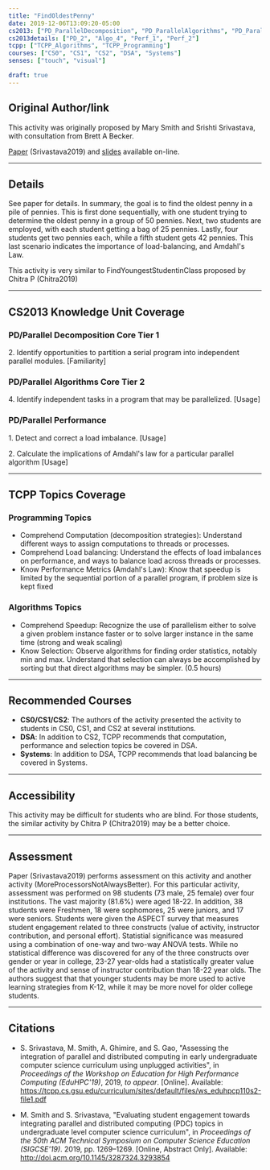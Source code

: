 ```yaml
---
title: "FindOldestPenny"
date: 2019-12-06T13:09:20-05:00
cs2013: ["PD_ParallelDecomposition", "PD_ParallelAlgorithms", "PD_ParallelPerformance"]
cs2013details: ["PD_2", "Algo_4", "Perf_1", "Perf_2"]
tcpp: ["TCPP_Algorithms", "TCPP_Programming"]
courses: ["CS0", "CS1", "CS2", "DSA", "Systems"]
senses: ["touch", "visual"]

draft: true
---
```


## Original Author/link

This activity was originally proposed by Mary Smith and Srishti Srivastava,
with consultation from Brett A Becker. 

[Paper](https://tcpp.cs.gsu.edu/curriculum/sites/default/files/ws_eduhpcp110s2-file1.pdf) (Srivastava2019) and [slides](https://tcpp.cs.gsu.edu/curriculum/sites/default/files/Srishti_Mary_EduHPC_SC2019_Presentation.pdf) 
available on-line.

---

## Details

See paper for details. In summary, the goal is to find the oldest penny in a 
pile of pennies. This is first done sequentially, with one student trying 
to determine the oldest penny in a group of 50 pennies. Next, two students are 
employed, with each student getting a bag of 25 pennies. Lastly, four 
students get two pennies each, while a fifth student gets 42 pennies. This 
last scenario indicates the importance of load-balancing, and Amdahl's Law. 

This activity is very similar to FindYoungestStudentinClass proposed by 
Chitra P (Chitra2019)

---

## CS2013 Knowledge Unit Coverage


### PD/Parallel Decomposition Core Tier 1

2\. Identify opportunities to partition a serial program into independent parallel modules. [Familiarity]

### PD/Parallel Algorithms Core Tier 2

4\. Identify independent tasks in a program that may be parallelized. [Usage]

### PD/Parallel Performance

1\. Detect and correct a load imbalance. [Usage]

2\. Calculate the implications of Amdahl's law for a particular parallel algorithm [Usage]

---

## TCPP Topics Coverage

### Programming Topics

* Comprehend Computation (decomposition strategies): Understand different ways to assign computations to threads or processes.
* Comprehend Load balancing: Understand the effects of load imbalances on performance, and ways to balance load across threads or processes.
* Know Performance Metrics (Amdahl's Law): Know that speedup is limited by the sequential portion of a parallel program, if problem size is kept fixed

### Algorithms Topics

* Comprehend Speedup: Recognize the use of parallelism either to solve a given problem instance faster or to solve larger instance in the same time (strong and weak scaling)
* Know Selection: Observe algorithms for finding order statistics, notably min and max. Understand that selection can always be accomplished by sorting but that direct algorithms may be simpler. (0.5 hours)

---

## Recommended Courses

* **CS0/CS1/CS2**: The authors of the activity presented the activity to 
  students in CS0, CS1, and CS2 at several institutions.  
* **DSA**: In addition to CS2, TCPP recommends that computation, performance and selection topics 
  be covered in DSA.
* **Systems**: In addition to DSA, TCPP recommends that load balancing be covered in Systems. 

---

## Accessibility

This activity may be difficult for students who are blind. For those students, 
the similar activity by Chitra P (Chitra2019) may be a better choice.

---


## Assessment 

Paper (Srivastava2019) performs assessment on this activity and another 
activity (MoreProcessorsNotAlwaysBetter). For this particular activity, 
assessment was performed on 98 students (73 male, 25 female) over four 
institutions. The vast majority (81.6%) were aged 18-22. In addition, 
38 students were Freshmen, 18 were sophomores, 25 were juniors, and 17 
were seniors. Students were given the ASPECT survey that measures student 
engagement related to three constructs (value of activity, instructor 
contribution, and personal effort). Statistial significance was measured 
using a combination of one-way and two-way ANOVA tests. While no statistical 
difference was discovered for any of the three constructs over gender or year 
in college, 23-27 year-olds had a statistically greater value of the activity and sense 
of instructor contribution than 18-22 year olds. The authors suggest that 
that younger students may be more used to active learning strategies
from K-12, while it may be more novel for older college students. 

---

## Citations

* S. Srivastava, M. Smith, A. Ghimire, and S. Gao, "Assessing the integration of
  parallel and distributed computing in early undergraduate computer science 
  curriculum using unplugged activities", in _Proceedings of the Workshop on 
  Education for High Performance Computing (EduHPC'19)_, 2019, _to appear_. 
  [Online]. Available: https://tcpp.cs.gsu.edu/curriculum/sites/default/files/ws_eduhpcp110s2-file1.pdf

* M. Smith and S. Srivastava, "Evaluating student engagement towards 
  integrating parallel and distributed computing (PDC) topics in undergraduate 
  level computer science curriculum", in _Proceedings of the 50th ACM 
  Technical Symposium on Computer Science Education (SIGCSE'19)_. 2019, 
  pp. 1269–1269. [Online, Abstract Only]. Available: http://doi.acm.org/10.1145/3287324.3293854

